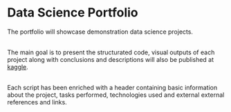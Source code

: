 
# Data Science Portfolio

<!-- badges: start -->
<!-- badges: end -->

The portfolio will showcase demonstration data science projects.<br><br>

The main goal is to present the structurated code, visual outputs of each project along with conclusions and descriptions will also be published at [kaggle](https://www.kaggle.com/radbys).<br><br>

Each script has been enriched with a header containing basic information about the project, tasks performed, technologies used and external external references and links.
